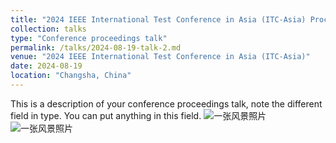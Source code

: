```yaml
---
title: "2024 IEEE International Test Conference in Asia (ITC-Asia) Proceeding talk on Architecture and DSP Security topic"
collection: talks
type: "Conference proceedings talk"
permalink: /talks/2024-08-19-talk-2.md
venue: "2024 IEEE International Test Conference in Asia (ITC-Asia)"
date: 2024-08-19
location: "Changsha, China"
---
```


This is a description of your conference proceedings talk, note the different field in type. You can put anything in this field.
![一张风景照片](./img/2024ITC-Asia_zip_1.png)
![一张风景照片](./img/2024ITC-Asia_zip_2.png)
